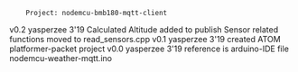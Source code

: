 
        Project: nodemcu-bmb180-mqtt-client

v0.2    yasperzee 3'19  Calculated Altitude added to publish
                        Sensor related functions moved to read_sensors.cpp
v0.1    yasperzee 3'19  created ATOM platformer-packet project
v0.0    yasperzee 3'19  reference is arduino-IDE file nodemcu-weather-mqtt.ino
